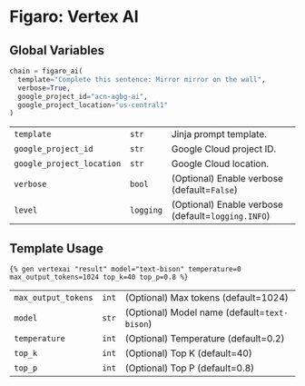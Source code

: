 # Figaro: Vertex AI

## Global Variables

```py
chain = figaro_ai(
  template="Complete this sentence: Mirror mirror on the wall",
  verbose=True,
  google_project_id="acn-agbg-ai",
  google_project_location="us-central1"
)
```
|                           |           |                                                    |
| ------------------------- | --------- | -------------------------------------------------- |
| `template`                | `str`     | Jinja prompt template.                             |
| `google_project_id`       | `str`     | Google Cloud project ID.                           |
| `google_project_location` | `str`     | Google Cloud location.                             |
| `verbose`                 | `bool`    | (Optional) Enable verbose (default=`False`)        |
| `level`                   | `logging` | (Optional) Enable verbose (default=`logging.INFO`) |

## Template Usage

```j2
{% gen vertexai "result" model="text-bison" temperature=0 max_output_tokens=1024 top_k=40 top_p=0.8 %}
```

|                     |       |                                              |
| ------------------- | ----- | -------------------------------------------- |
| `max_output_tokens` | `int` | (Optional) Max tokens (default=1024)         |
| `model`             | `str` | (Optional) Model name (default=`text-bison`) |
| `temperature`       | `int` | (Optional) Temperature (default=0.2)         |
| `top_k`             | `int` | (Optional) Top K (default=40)                |
| `top_p`             | `int` | (Optional) Top P (default=0.8)               |
